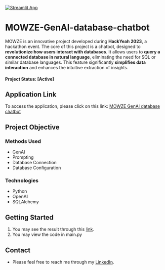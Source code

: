 [![Streamlit App](https://static.streamlit.io/badges/streamlit_badge_black_white.svg)](https://mowze-chat.streamlit.app/)

# MOWZE-GenAI-database-chatbot

MOWZE is an innovative project developed during **HackYeah 2023**, a hackathon event. The core of this project is a chatbot, designed to **revolutionize how users interact with databases**. It allows users to **query a connected database in natural language**, eliminating the need for SQL or similar database languages. This feature significantly **simplifies data interaction** and enhances the intuitive extraction of insights.

#### Project Status: [Active]

## Application Link
To access the application, please click on this link: [MOWZE GenAI database chatbot](https://mowze-chat.streamlit.app/)

## Project Objective

### Methods Used
* GenAI
* Prompting
* Database Connection
* Database Configuration

### Technologies
* Python
* OpenAI
* SQLAlchemy 

## Getting Started
1. You may see the result through this [link](https://mowze-chat.streamlit.app/). 
2. You may view the code in main.py

## Contact
* Please feel free to reach me through my [LinkedIn](http://linkedin.com/in/dominikdawiec/). 
